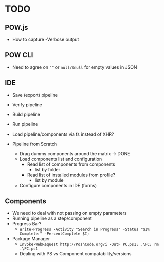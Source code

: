 # TODO

## POW.js
* How to capture -Verbose output

## POW CLI
* Need to agree on `""` or `null/$null` for empty values in JSON

## IDE
* Save (export) pipeline
* Verify pipeline
* Build pipeline
* Run pipeline
* Load pipeline/components via fs instead of XHR?

* Pipeline from Scratch
  * Drag dummy components around the matrix -> DONE
  * Load components list and configuration
    * Read list of components from components
      * list by folder
    * Read list of installed modules from profile?
      - list by module
  * Configure components in IDE (forms)

## Components
* We need to deal with not passing on empty parameters
* Running pipeline as a step/component
* Progress Bar?
  * `Write-Progress -Activity "Search in Progress" -Status "$I% Complete:" -PercentComplete $I;`
* Package Manager
  * `Invoke-WebRequest http://PoshCode.org/i -OutF PC.ps1; .\PC; rm .\PC.ps1`
  * Dealing with PS vs Component compatability/versions
